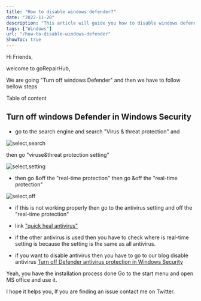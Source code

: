 ```yaml
---
title: "How to disable windows defender?"
date: "2022-11-20"
description: "This article will guide you how to disable windows defender"
tags: ["Windows"]
url: "/how-to-disable-windows-defender"
ShowToc: true
---
```


Hi Friends,

welcome to goRepairHub,

We are going "Turn off windows Defender" and then we have to follow bellow steps

Table of content

## Turn off windows Defender in Windows Security

* go to the search engine and search "Virus & threat protection" and 

![select,search](https://gorepairhub.github.io/images/2022-11-20-how-to-disable-windows-defender&antiwiruse-windows/type-viruse&thread.png)

then go "viruse&threat protection setting" 

![select,setting](https://gorepairhub.github.io/images/2022-11-20-how-to-disable-windows-defender&antiwiruse-windows/go-setting.png)

* then go &off the "real-time protection" then go &off the "real-time protection"

![select,off](https://gorepairhub.github.io/images/2022-11-20-how-to-disable-windows-defender&antiwiruse-windows/off-real-time.png)

* if this is not working properly then go to the antivirus setting and off the "real-time protection" 

* link <a href =https://www.quickheal.co.in/download-free-antivirus target= _blank>"quick heal antivirus"</a>

* if  the other antivirus is used then you have to check where is real-time setting is  because the setting is the same as all antivirus.


* if you want to disable antivirus then you have to go to our blog disable antivirus <link>
<a href="/how-to-disable-windows-defender/">Turn off Defender antivirus protection in Windows Security</a>


Yeah, you have the installation process done Go to the start menu and open MS office and use it.

I hope it helps you, If you are finding an issue contact me on Twitter.
